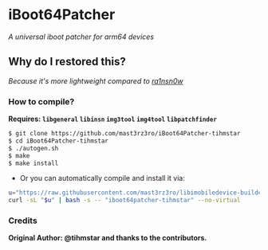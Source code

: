 # iBoot64Patcher
*A universal iboot patcher for arm64 devices*

## Why do I restored this?
*Because it's more lightweight compared to [ra1nsn0w](https://github.com/tihmstar/ra1nsn0w)*

### How to compile?
**Requires: `libgeneral` `libinsn` `img3tool` `img4tool` `libpatchfinder`**

```Bash
$ git clone https://github.com/mast3rz3ro/iBoot64Patcher-tihmstar
$ cd iBoot64Patcher-tihmstar
$ ./autogen.sh
$ make
$ make install
```

* Or you can automatically compile and install it via:
```Bash
u="https://raw.githubusercontent.com/mast3rz3ro/libimobiledevice-builder/refs/heads/main/build-utils.sh" && \\
curl -sL "$u" | bash -s -- "iboot64patcher-tihmstar" --no-virtual
```

### Credits
**Original Author: @tihmstar and thanks to the contributors.**
